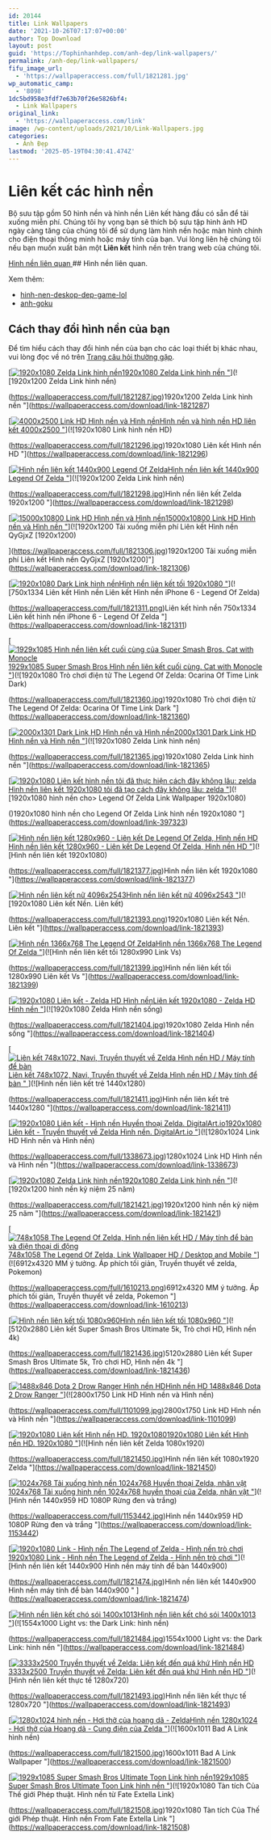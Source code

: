 ```yaml
---
id: 20144
title: Link Wallpapers
date: '2021-10-26T07:17:07+00:00'
author: Top Download
layout: post
guid: 'https://Tophinhanhdep.com/anh-dep/link-wallpapers/'
permalink: /anh-dep/link-wallpapers/
fifu_image_url:
  - 'https://wallpaperaccess.com/full/1821281.jpg'
wp_automatic_camp:
  - '8098'
1dc5bd958e3fdf7e63b70f26e5826bf4:
  - Link Wallpapers
original_link:
  - 'https://wallpaperaccess.com/link'
image: /wp-content/uploads/2021/10/Link-Wallpapers.jpg
categories:
  - Ảnh Đẹp
lastmod: '2025-05-19T04:30:41.474Z'
---
```

# Liên kết các hình nền

Bộ sưu tập gồm 50 hình nền và hình nền Liên kết hàng đầu có sẵn để tải xuống miễn phí. Chúng tôi hy vọng bạn sẽ thích bộ sưu tập hình ảnh HD ngày càng tăng của chúng tôi để sử dụng làm hình nền hoặc màn hình chính cho điện thoại thông minh hoặc máy tính của bạn. Vui lòng liên hệ chúng tôi nếu bạn muốn xuất bản một **Liên kết** hình nền trên trang web của chúng tôi.

[Hình nền liên quan ](#related) ## Hình nền liên quan.

   
 Xem thêm:

   
- [hinh-nen-deskop-dep-game-lol](https://tophinhanhdep.com/hinh-nen-dep/hinh-nen-deskop-dep-game-lol/)
- [anh-goku](https://tophinhanhdep.com/anh-anime/anh-goku/)

## Cách thay đổi hình nền của bạn

Để tìm hiểu cách thay đổi hình nền của bạn cho các loại thiết bị khác nhau, vui lòng đọc về nó trên [Trang câu hỏi thường gặp](https://tophinhanhdep.com/faq/).

  
[[![1920x1080 Zelda Link hình nền](https://wallpaperaccess.com/full/1821281.jpg)1920x1080 Zelda Link hình nền "](https://wallpaperaccess.com/download/link-1821281)](![1920x1200 Zelda Link hình nền)

(https://wallpaperaccess.com/full/1821287.jpg)1920x1200 Zelda Link hình nền "](https://wallpaperaccess.com/download/link-1821287)

[[![4000x2500 Link HD Hình nền và Hình nền](https://wallpaperaccess.com/full/1193472.jpg)Hình nền và hình nền HD liên kết 4000x2500 "](https://wallpaperaccess.com/download/link-1193472)](![1920x1080 Link hình nền HD)

(https://wallpaperaccess.com/full/1821296.jpg)1920x1080 Liên kết Hình nền HD "](https://wallpaperaccess.com/download/link-1821296)

[[![Hình nền liên kết 1440x900 Legend Of Zelda](https://wallpaperaccess.com/full/1821297.jpg)Hình nền liên kết 1440x900 Legend Of Zelda "](https://wallpaperaccess.com/download/link-1821297)](![1920x1200 Zelda Link hình nền)

(https://wallpaperaccess.com/full/1821298.jpg)Hình nền liên kết Zelda 1920x1200 "](https://wallpaperaccess.com/download/link-1821298)

[[![15000x10800 Link HD Hình nền và Hình nền](https://wallpaperaccess.com/full/407603.jpg)15000x10800 Link HD Hình nền và Hình nền "](https://wallpaperaccess.com/download/link-407603)](![1920x1200 Tải xuống miễn phí Liên kết Hình nền QyGjxZ [1920x1200)

](https://wallpaperaccess.com/full/1821306.jpg)1920x1200 Tải xuống miễn phí Liên kết Hình nền QyGjxZ \[1920x1200\]"](https://wallpaperaccess.com/download/link-1821306)

[[![1920x1080 Dark Link hình nền](https://wallpaperaccess.com/full/1821307.jpg)Hình nền liên kết tối 1920x1080 "](https://wallpaperaccess.com/download/link-1821307)](![750x1334 Liên kết Hình nền Liên kết Hình nền iPhone 6 - Legend Of Zelda)

(https://wallpaperaccess.com/full/1821311.png)Liên kết hình nền 750x1334 Liên kết hình nền iPhone 6 - Legend Of Zelda "](https://wallpaperaccess.com/download/link-1821311)

[[![1929x1085 Hình nền liên kết cuối cùng của Super Smash Bros.  Cat with Monocle](https://wallpaperaccess.com/full/1821317.jpg)1929x1085 Super Smash Bros Hình nền liên kết cuối cùng. Cat with Monocle "](https://wallpaperaccess.com/download/link-1821317)](![1920x1080 Trò chơi điện tử The Legend Of Zelda: Ocarina Of Time Link Dark)

(https://wallpaperaccess.com/full/1821360.jpg)1920x1080 Trò chơi điện tử The Legend Of Zelda: Ocarina Of Time Link Dark "](https://wallpaperaccess.com/download/link-1821360)

[[![2000x1301 Dark Link HD Hình nền và Hình nền](https://wallpaperaccess.com/full/1821364.jpg)2000x1301 Dark Link HD Hình nền và Hình nền "](https://wallpaperaccess.com/download/link-1821364)](![1920x1080 Zelda Link hình nền)

(https://wallpaperaccess.com/full/1821365.jpg)1920x1080 Zelda Link hình nền "](https://wallpaperaccess.com/download/link-1821365)

[[![1920x1080 Liên kết hình nền tôi đã thực hiện cách đây không lâu: zelda](https://wallpaperaccess.com/full/1821371.jpg)Hình nền liên kết 1920x1080 tôi đã tạo cách đây không lâu: zelda "](https://wallpaperaccess.com/download/link-1821371)](![1920x1080 hình nền cho> Legend Of Zelda Link Wallpaper 1920x1080)

()1920x1080 hình nền cho Legend Of Zelda Link hình nền 1920x1080 "](https://wallpaperaccess.com/download/link-397323)

[[![Hình nền liên kết 1280x960 - Liên kết De Legend Of Zelda, Hình nền HD](https://wallpaperaccess.com/full/1821373.jpg)Hình nền liên kết 1280x960 - Liên kết De Legend Of Zelda, Hình nền HD "](https://wallpaperaccess.com/download/link-1821373)](![Hình nền liên kết 1920x1080)

(https://wallpaperaccess.com/full/1821377.jpg)Hình nền liên kết 1920x1080 "](https://wallpaperaccess.com/download/link-1821377)

[[![Hình nền liên kết nữ 4096x2543](https://wallpaperaccess.com/full/1821378.jpg)Hình nền liên kết nữ 4096x2543 "](https://wallpaperaccess.com/download/link-1821378)](![1920x1080 Liên kết Nền.  Liên kết)

(https://wallpaperaccess.com/full/1821393.png)1920x1080 Liên kết Nền. Liên kết "](https://wallpaperaccess.com/download/link-1821393)

[[![Hình nền 1366x768 The Legend Of Zelda](https://wallpaperaccess.com/full/627113.png)Hình nền 1366x768 The Legend Of Zelda "](https://wallpaperaccess.com/download/link-627113)](![Hình nền liên kết tối 1280x990 Link Vs)

(https://wallpaperaccess.com/full/1821399.jpg)Hình nền liên kết tối 1280x990 Liên kết Vs "](https://wallpaperaccess.com/download/link-1821399)

[[![1920x1080 Liên kết - Zelda HD Hình nền](https://wallpaperaccess.com/full/1821401.jpg)Liên kết 1920x1080 - Zelda HD Hình nền "](https://wallpaperaccess.com/download/link-1821401)](![1920x1080 Zelda Hình nền sống)

(https://wallpaperaccess.com/full/1821404.jpg)1920x1080 Zelda Hình nền sống "](https://wallpaperaccess.com/download/link-1821404)

[[![Liên kết 748x1072, Navi, Truyền thuyết về Zelda Hình nền HD / Máy tính để bàn](https://wallpaperaccess.com/full/1821409.jpg)Liên kết 748x1072, Navi, Truyền thuyết về Zelda Hình nền HD / Máy tính để bàn " ](https://wallpaperaccess.com/download/link-1821409)](![Hình nền liên kết trẻ 1440x1280)

(https://wallpaperaccess.com/full/1821411.jpg)Hình nền liên kết trẻ 1440x1280 "](https://wallpaperaccess.com/download/link-1821411)

[[![1920x1080 Liên kết - Hình nền Huyền thoại Zelda.  DigitalArt.io](https://wallpaperaccess.com/full/145123.jpg)1920x1080 Liên kết - Truyền thuyết về Zelda Hình nền. DigitalArt.io "](https://wallpaperaccess.com/download/link-145123)](![1280x1024 Link HD Hình nền và Hình nền)

(https://wallpaperaccess.com/full/1338673.jpg)1280x1024 Link HD Hình nền và Hình nền "](https://wallpaperaccess.com/download/link-1338673)

[[![1920x1080 Zelda Link hình nền](https://wallpaperaccess.com/full/1821415.jpg)1920x1080 Zelda Link hình nền "](https://wallpaperaccess.com/download/link-1821415)](![1920x1200 hình nền kỷ niệm 25 năm)

(https://wallpaperaccess.com/full/1821421.jpg)1920x1200 hình nền kỷ niệm 25 năm "](https://wallpaperaccess.com/download/link-1821421)

[[![748x1058 The Legend Of Zelda, Hình nền liên kết HD / Máy tính để bàn và điện thoại di động](https://wallpaperaccess.com/full/1821431.jpg)748x1058 The Legend Of Zelda, Link Wallpaper HD / Desktop and Mobile "](https://wallpaperaccess.com/download/link-1821431)](![6912x4320 MM ý tưởng.  Áp phích tối giản, Truyền thuyết về zelda, Pokemon)

(https://wallpaperaccess.com/full/1610213.png)6912x4320 MM ý tưởng. Áp phích tối giản, Truyền thuyết về zelda, Pokemon "](https://wallpaperaccess.com/download/link-1610213)

[[![Hình nền liên kết tối 1080x960](https://wallpaperaccess.com/full/1821435.jpg)Hình nền liên kết tối 1080x960 "](https://wallpaperaccess.com/download/link-1821435)](![5120x2880 Liên kết Super Smash Bros Ultimate 5k, Trò chơi HD, Hình nền 4k)

(https://wallpaperaccess.com/full/1821436.jpg)5120x2880 Liên kết Super Smash Bros Ultimate 5k, Trò chơi HD, Hình nền 4k "](https://wallpaperaccess.com/download/link-1821436)

[[![1488x846 Dota 2 Drow Ranger Hình nền HD](https://wallpaperaccess.com/full/1821440.jpg)Hình nền HD 1488x846 Dota 2 Drow Ranger "](https://wallpaperaccess.com/download/link-1821440)](![2800x1750 Link HD Hình nền và Hình nền)

(https://wallpaperaccess.com/full/1101099.jpg)2800x1750 Link HD Hình nền và Hình nền "](https://wallpaperaccess.com/download/link-1101099)

[[![1920x1080 Liên kết Hình nền HD.  1920x1080](https://wallpaperaccess.com/full/1821443.jpg)1920x1080 Liên kết Hình nền HD. 1920x1080 "](https://wallpaperaccess.com/download/link-1821443)](![Hình nền liên kết Zelda 1080x1920)

(https://wallpaperaccess.com/full/1821450.jpg)Hình nền liên kết 1080x1920 Zelda "](https://wallpaperaccess.com/download/link-1821450)

[[![1024x768 Tải xuống hình nền 1024x768 Huyền thoại Zelda, nhân vật](https://wallpaperaccess.com/full/1821456.jpg)1024x768 Tải xuống hình nền 1024x768 huyền thoại của Zelda, nhân vật "](https://wallpaperaccess.com/download/link-1821456)](![Hình nền 1440x959 HD 1080P Rừng đen và trắng)

(https://wallpaperaccess.com/full/1153442.jpg)Hình nền 1440x959 HD 1080P Rừng đen và trắng "](https://wallpaperaccess.com/download/link-1153442)

[[![1920x1080 Link - Hình nền The Legend of Zelda - Hình nền trò chơi](https://wallpaperaccess.com/full/1821465.jpg)1920x1080 Link - Hình nền The Legend of Zelda - Hình nền trò chơi "](https://wallpaperaccess.com/download/link-1821465)](![Hình nền liên kết 1440x900 Hình nền máy tính để bàn 1440x900)

(https://wallpaperaccess.com/full/1821474.jpg)Hình nền liên kết 1440x900 Hình nền máy tính để bàn 1440x900 " ](https://wallpaperaccess.com/download/link-1821474)

[[![Hình nền liên kết chó sói 1400x1013](https://wallpaperaccess.com/full/1821483.jpg)Hình nền liên kết chó sói 1400x1013 "](https://wallpaperaccess.com/download/link-1821483)](![1554x1000 Light vs: the Dark Link: hình nền)

(https://wallpaperaccess.com/full/1821484.jpg)1554x1000 Light vs: the Dark Link: hình nền "](https://wallpaperaccess.com/download/link-1821484)

[[![3333x2500 Truyền thuyết về Zelda: Liên kết đến quá khứ Hình nền HD](https://wallpaperaccess.com/full/1821491.png)3333x2500 Truyền thuyết về Zelda: Liên kết đến quá khứ Hình nền HD "](https://wallpaperaccess.com/download/link-1821491)](![Hình nền liên kết thực tế 1280x720)

(https://wallpaperaccess.com/full/1821493.jpg)Hình nền liên kết thực tế 1280x720 "](https://wallpaperaccess.com/download/link-1821493)

[[![1280x1024 hình nền - Hơi thở của hoang dã - Zelda](https://wallpaperaccess.com/full/1821495.jpg)Hình nền 1280x1024 - Hơi thở của Hoang dã - Cung điện của Zelda "](https://wallpaperaccess.com/download/link-1821495)](![1600x1011 Bad A Link hình nền)

(https://wallpaperaccess.com/full/1821500.jpg)1600x1011 Bad A Link Wallpaper "](https://wallpaperaccess.com/download/link-1821500)

[[![1929x1085 Super Smash Bros Ultimate Toon Link hình nền](https://wallpaperaccess.com/full/1821504.jpg)1929x1085 Super Smash Bros Ultimate Toon Link hình nền "](https://wallpaperaccess.com/download/link-1821504)](![1920x1080 Tàn tích Của Thế giới Phép thuật.  Hình nền từ Fate Extella Link)

(https://wallpaperaccess.com/full/1821508.jpg)1920x1080 Tàn tích Của Thế giới Phép thuật. Hình nền From Fate Extella Link "](https://wallpaperaccess.com/download/link-1821508)
